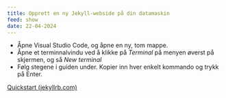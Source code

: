 ```yaml
---
title: Opprett en ny Jekyll-webside på din datamaskin
feed: show
date: 22-04-2024
---
```

* Åpne Visual Studio Code, og åpne en ny, tom mappe.
* Åpne et terminnalvindu ved å klikke på *Terminal* på menyen øverst på skjermen, og så *New terminal*
* Følg stegene i guiden under. Kopier inn hver enkelt kommando og trykk på Enter.

[Quickstart (jekyllrb.com)](https://jekyllrb.com/docs/)
